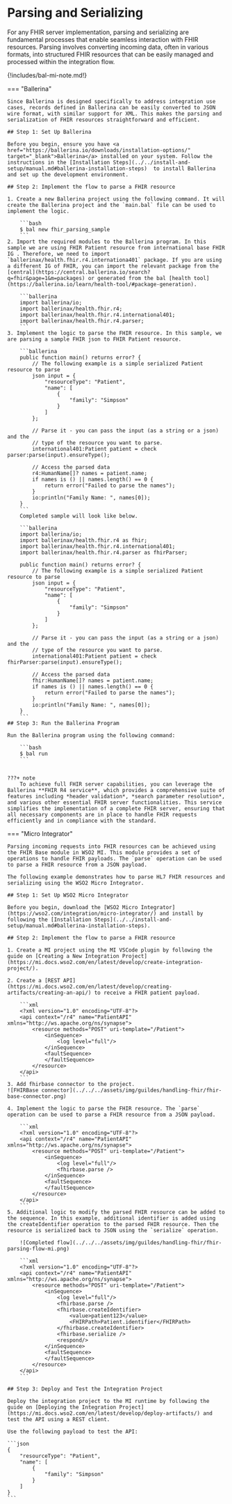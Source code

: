 # Parsing and Serializing

For any FHIR server implementation, parsing and serializing are fundamental processes that enable seamless interaction with FHIR resources. Parsing involves converting incoming data, often in various formats, into structured FHIR resources that can be easily managed and processed within the integration flow.

{!includes/bal-mi-note.md!}

=== "Ballerina"

    Since Ballerina is designed specifically to address integration use cases, records defined in Ballerina can be easily converted to JSON wire format, with similar support for XML. This makes the parsing and serialization of FHIR resources straightforward and efficient. 

    ## Step 1: Set Up Ballerina

    Before you begin, ensure you have <a href="https://ballerina.io/downloads/installation-options/" target="_blank">Ballerina</a> installed on your system. Follow the instructions in the [Installation Steps](../../install-and-setup/manual.md#ballerina-installation-steps)  to install Ballerina and set up the development environment.

    ## Step 2: Implement the flow to parse a FHIR resource

    1. Create a new Ballerina project using the following command. It will create the Ballerina project and the `main.bal` file can be used to implement the logic.

        ```bash
        $ bal new fhir_parsing_sample
        ```
    2. Import the required modules to the Ballerina program. In this sample we are using FHIR Patient resource from international base FHIR IG . Therefore, we need to import `ballerinax/health.fhir.r4.internationa401` package. If you are using a different IG of FHIR, you can import the relevant package from the [central](https://central.ballerina.io/search?q=fhir&page=1&m=packages) or generated from the bal [health tool](https://ballerina.io/learn/health-tool/#package-generation).
    
        ```ballerina
        import ballerina/io;
        import ballerinax/health.fhir.r4;
        import ballerinax/health.fhir.r4.international401;
        import ballerinax/health.fhir.r4.parser;
        ```   
    3. Implement the logic to parse the FHIR resource. In this sample, we are parsing a sample FHIR json to FHIR Patient resource. 

        ```ballerina
        public function main() returns error? {
            // The following example is a simple serialized Patient resource to parse
            json input = {
                "resourceType": "Patient",
                "name": [
                    {
                        "family": "Simpson"
                    }
                ]
            };

            // Parse it - you can pass the input (as a string or a json) and the
            // type of the resource you want to parse.
            international401:Patient patient = check parser:parse(input).ensureType();

            // Access the parsed data
            r4:HumanName[]? names = patient.name;
            if names is () || names.length() == 0 {
                return error("Failed to parse the names");
            }
            io:println("Family Name: ", names[0]);
        }
        ```  
        Completed sample will look like below. 

        ```ballerina
        import ballerina/io;
        import ballerinax/health.fhir.r4 as fhir;
        import ballerinax/health.fhir.r4.international401;
        import ballerinax/health.fhir.r4.parser as fhirParser;

        public function main() returns error? {
            // The following example is a simple serialized Patient resource to parse
            json input = {
                "resourceType": "Patient",
                "name": [
                    {
                        "family": "Simpson"
                    }
                ]
            };

            // Parse it - you can pass the input (as a string or a json) and the
            // type of the resource you want to parse.
            international401:Patient patient = check fhirParser:parse(input).ensureType();

            // Access the parsed data
            fhir:HumanName[]? names = patient.name;
            if names is () || names.length() == 0 {
                return error("Failed to parse the names");
            }
            io:println("Family Name: ", names[0]);
        }
        ```
    ## Step 3: Run the Ballerina Program

    Run the Ballerina program using the following command:

        ```bash
        $ bal run
        ```


    ???+ note
        To achieve full FHIR server capabilities, you can leverage the Ballerina **FHIR R4 service**, which provides a comprehensive suite of features including *header validation*, *search parameter resolution*, and various other essential FHIR server functionalities. This service simplifies the implementation of a complete FHIR server, ensuring that all necessary components are in place to handle FHIR requests efficiently and in compliance with the standard.

=== "Micro Integrator"

    Parsing incoming requests into FHIR resources can be achieved using the FHIR Base module in WSO2 MI. This module provides a set of operations to handle FHIR payloads. The `parse` operation can be used to parse a FHIR resource from a JSON payload.

    The following example demonstrates how to parse HL7 FHIR resources and serializing using the WSO2 Micro Integrator.

    ## Step 1: Set Up WSO2 Micro Integrator

    Before you begin, download the [WSO2 Micro Integrator](https://wso2.com/integration/micro-integrator/) and install by following the [Installation Steps](../../install-and-setup/manual.md#ballerina-installation-steps).

    ## Step 2: Implement the flow to parse a FHIR resource

    1. Create a MI project using the MI VSCode plugin by following the guide on [Creating a New Integration Project](https://mi.docs.wso2.com/en/latest/develop/create-integration-project/). 

    2. Create a [REST API](https://mi.docs.wso2.com/en/latest/develop/creating-artifacts/creating-an-api/) to receive a FHIR patient payload.   

        ```xml
        <?xml version="1.0" encoding="UTF-8"?>
        <api context="/r4" name="PatientAPI" xmlns="http://ws.apache.org/ns/synapse">
            <resource methods="POST" uri-template="/Patient">
                <inSequence>
                    <log level="full"/>
                </inSequence>
                <faultSequence>
                </faultSequence>
            </resource>
        </api>
        ```
    3. Add fhirbase connector to the project.
    ![FHIRBase connector](../../../assets/img/guildes/handling-fhir/fhir-base-connector.png)

    4. Implement the logic to parse the FHIR resource. The `parse` operation can be used to parse a FHIR resource from a JSON payload.  

        ```xml
        <?xml version="1.0" encoding="UTF-8"?>
        <api context="/r4" name="PatientAPI" xmlns="http://ws.apache.org/ns/synapse">
            <resource methods="POST" uri-template="/Patient">
                <inSequence>
                    <log level="full"/>
                    <fhirbase.parse />
                </inSequence>
                <faultSequence>
                </faultSequence>
            </resource>
        </api>
        ```
    5. Additional logic to modify the parsed FHIR resource can be added to the sequence. In this example, additional identifier is added using the createIdentifier operation to the parsed FHIR resource. Then the resource is serialized back to JSON using the `serialize` operation.

        ![Completed flow](../../../assets/img/guildes/handling-fhir/fhir-parsing-flow-mi.png)
        
        ```xml
        <?xml version="1.0" encoding="UTF-8"?>
        <api context="/r4" name="PatientAPI" xmlns="http://ws.apache.org/ns/synapse">
            <resource methods="POST" uri-template="/Patient">
                <inSequence>
                    <log level="full"/>
                    <fhirbase.parse />
                    <fhirbase.createIdentifier>
                        <value>patient123</value>
                        <FHIRPath>Patient.identifier</FHIRPath>
                    </fhirbase.createIdentifier>
                    <fhirbase.serialize />
                    <respond/>
                </inSequence>
                <faultSequence>
                </faultSequence>
            </resource>
        </api>
        ```

    ## Step 3: Deploy and Test the Integration Project
    
    Deploy the integration project to the MI runtime by following the guide on [Deploying the Integration Project](https://mi.docs.wso2.com/en/latest/develop/deploy-artifacts/) and test the API using a REST client.

    Use the following payload to test the API:

    ```json
    {
        "resourceType": "Patient",
        "name": [
            {
                "family": "Simpson"
            }
        ]
    }
    ```

